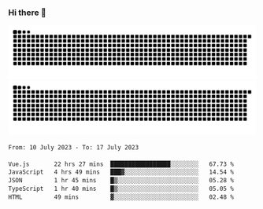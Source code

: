 ### Hi there 👋

![GitHub Snake Light](https://raw.githubusercontent.com/jichangee/jichangee/output/github-snake.svg#gh-light-mode-only)
![GitHub Snake dark](https://raw.githubusercontent.com/jichangee/jichangee/output/github-snake-dark.svg#gh-dark-mode-only)

<!--START_SECTION:waka-->

```txt
From: 10 July 2023 - To: 17 July 2023

Vue.js       22 hrs 27 mins  █████████████████░░░░░░░░   67.73 %
JavaScript   4 hrs 49 mins   ███▓░░░░░░░░░░░░░░░░░░░░░   14.54 %
JSON         1 hr 45 mins    █▒░░░░░░░░░░░░░░░░░░░░░░░   05.28 %
TypeScript   1 hr 40 mins    █▒░░░░░░░░░░░░░░░░░░░░░░░   05.05 %
HTML         49 mins         ▓░░░░░░░░░░░░░░░░░░░░░░░░   02.48 %
```

<!--END_SECTION:waka-->

<!--
![GitHub Snake Light](github-snake.svg#gh-light-mode-only)
![GitHub Snake dark](github-snake-dark.svg#gh-dark-mode-only)
-->

<!--
**jichangee/jichangee** is a ✨ _special_ ✨ repository because its `README.md` (this file) appears on your GitHub profile.

Here are some ideas to get you started:

- 🔭 I’m currently working on ...
- 🌱 I’m currently learning ...
- 👯 I’m looking to collaborate on ...
- 🤔 I’m looking for help with ...
- 💬 Ask me about ...
- 📫 How to reach me: ...
- 😄 Pronouns: ...
- ⚡ Fun fact: ...
-->
